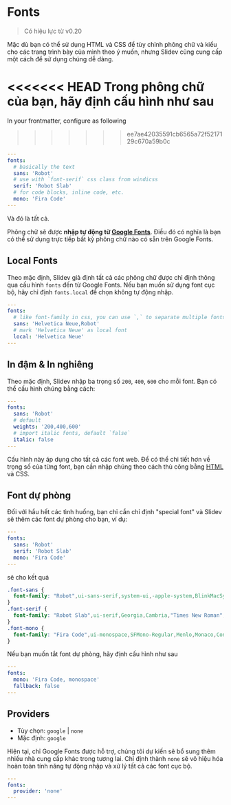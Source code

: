 # Fonts

> Có hiệu lực từ v0.20

Mặc dù bạn có thể sử dụng HTML và CSS để tùy chỉnh phông chữ và kiểu cho các trang trình bày của mình theo ý muốn, nhưng Slidev cũng cung cấp một cách để sử dụng chúng dễ dàng.

<<<<<<< HEAD
Trong phông chữ của bạn, hãy định cấu hình như sau
=======
In your frontmatter, configure as following
>>>>>>> ee7ae42035591cb6565a72f5217129c670a59b0c

```yaml
---
fonts:
  # basically the text
  sans: 'Robot'
  # use with `font-serif` css class from windicss
  serif: 'Robot Slab'
  # for code blocks, inline code, etc.
  mono: 'Fira Code'
---
```

Và đó là tất cả.

Phông chữ sẽ được **nhập tự động từ [Google Fonts](https://fonts.google.com/)**. Điều đó có nghĩa là bạn có thể sử dụng trực tiếp bất kỳ phông chữ nào có sẵn trên Google Fonts.

## Local Fonts

Theo mặc định, Slidev giả định tất cả các phông chữ được chỉ định thông qua cấu hình `fonts` đến từ Google Fonts. Nếu bạn muốn sử dụng font cục bộ, hãy chỉ định `fonts.local` để chọn không tự động nhập.

```yaml
---
fonts:
  # like font-family in css, you can use `,` to separate multiple fonts for fallback
  sans: 'Helvetica Neue,Robot'
  # mark 'Helvetica Neue' as local font
  local: 'Helvetica Neue'
---
```

## In đậm & In nghiêng

Theo mặc định, Slidev nhập ba trọng số `200`, `400`, `600` cho mỗi font. Bạn có thể cấu hình chúng bằng cách:

```yaml
---
fonts:
  sans: 'Robot'
  # default
  weights: '200,400,600'
  # import italic fonts, default `false`
  italic: false
---
```

Cấu hình này áp dụng cho tất cả các font web. Để có thể chi tiết hơn về trọng số của từng font, bạn cần nhập chúng theo cách thủ công bằng [HTML](/custom/directory-structure.html#index-html) và CSS.

## Font dự phòng

Đối với hầu hết các tình huống, bạn chỉ cần chỉ định "special font" và Slidev sẽ thêm các font dự phòng cho bạn, ví dụ:

```yaml
---
fonts:
  sans: 'Robot'
  serif: 'Robot Slab'
  mono: 'Fira Code'
---
```

sẽ cho kết quả

```css
.font-sans {
  font-family: "Robot",ui-sans-serif,system-ui,-apple-system,BlinkMacSystemFont,"Segoe UI",Roboto,"Helvetica Neue",Arial,"Noto Sans",sans-serif,"Apple Color Emoji","Segoe UI Emoji","Segoe UI Symbol","Noto Color Emoji";
}
.font-serif {
  font-family: "Robot Slab",ui-serif,Georgia,Cambria,"Times New Roman",Times,serif;
}
.font-mono {
  font-family: "Fira Code",ui-monospace,SFMono-Regular,Menlo,Monaco,Consolas,"Liberation Mono","Courier New",monospace;
}
```

Nếu bạn muốn tắt font dự phòng, hãy định cấu hình như sau

```yaml
---
fonts:
  mono: 'Fira Code, monospace'
  fallback: false
---
```

## Providers

- Tùy chọn: `google` | `none`
- Mặc định: `google`

Hiện tại, chỉ Google Fonts được hỗ trợ, chúng tôi dự kiến sẽ bổ sung thêm nhiều nhà cung cấp khác trong tương lai. Chỉ định thành `none` sẽ vô hiệu hóa hoàn toàn tính năng tự động nhập và xử lý tất cả các font cục bộ.

```yaml
---
fonts:
  provider: 'none'
---
```
